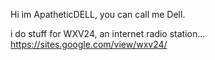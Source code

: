 Hi im ApatheticDELL, you can call me Dell.

i do stuff for WXV24, an internet radio station...
https://sites.google.com/view/wxv24/
